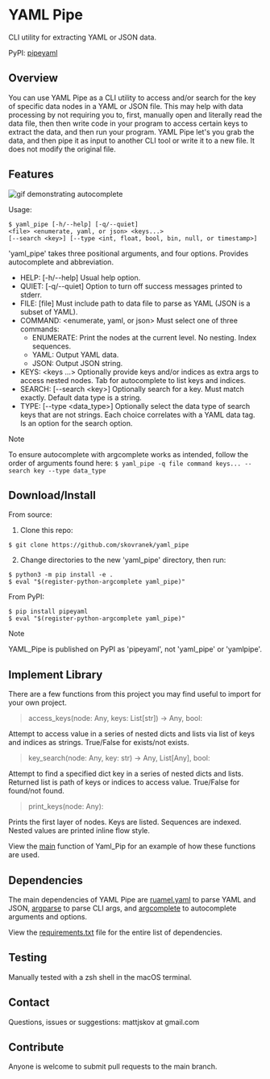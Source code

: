 # YAML Pipe 
CLI utility for extracting YAML or JSON data.

PyPI: [pipeyaml](https://pypi.org/project/pipeyaml/)

## Overview
You can use YAML Pipe as a CLI utility to access and/or search for the key of specific data nodes in a YAML or JSON file. This may help with data processing by not requiring you to, first, manually open and literally read the data file, then then write code in your program to access certain keys to extract the data, and then run your program. YAML Pipe let's you grab the data, and then pipe it as input to another CLI tool or write it to a new file. It does not modify the original file.

## Features
![gif demonstrating autocomplete](https://media.giphy.com/media/v1.Y2lkPTc5MGI3NjExcDg4MGZvc2Q2cHlhMzgwa2w5M2d2aTB2NGhjdzN0N3ozcnJvdWVsYiZlcD12MV9pbnRlcm5hbF9naWZfYnlfaWQmY3Q9Zw/3Cr2pmLEYblDojgqlg/giphy.gif)

Usage:
```
$ yaml_pipe [-h/--help] [-q/--quiet]
<file> <enumerate, yaml, or json> <keys...>
[--search <key>] [--type <int, float, bool, bin, null, or timestamp>]
```
'yaml\_pipe' takes three positional arguments, and four options. Provides autocomplete and abbreviation.
- HELP: [-h/--help] Usual help option.
- QUIET: [-q/--quiet] Option to turn off success messages printed to stderr.
- FILE: [file] Must include path to data file to parse as YAML (JSON is a subset of YAML).
- COMMAND: \<enumerate, yaml, or json> Must select one of three commands:
  - ENUMERATE: Print the nodes at the current level. No nesting. Index sequences.
  - YAML: Output YAML data.
  - JSON: Output JSON string.
- KEYS: \<keys ...> Optionally provide keys and/or indices as extra args to access nested nodes. Tab for autocomplete to list keys and indices.
- SEARCH: [--search \<key>] Optionally search for a key. Must match exactly. Default data type is a string.
- TYPE: [--type \<data\_type>] Optionally select the data type of search keys that are not strings. Each choice correlates with a YAML data tag. Is an option for the search option.
> [!NOTE]
> To ensure autocomplete with argcomplete works as intended, follow the order of arguments found here:
> `$ yaml_pipe -q file command keys... --search key --type data_type`

## Download/Install
From source:
1) Clone this repo:
```
$ git clone https://github.com/skovranek/yaml_pipe
```
2) Change directories to the new 'yaml\_pipe' directory, then run:
```
$ python3 -m pip install -e .
$ eval "$(register-python-argcomplete yaml_pipe)"
```
From PyPI:
```
$ pip install pipeyaml
$ eval "$(register-python-argcomplete yaml_pipe)"
```
> [!NOTE]
> YAML\_Pipe is published on PyPI as 'pipeyaml', not 'yaml\_pipe' or 'yamlpipe'.

## Implement Library
There are a few functions from this project you may find useful to import for your own project.
> access\_keys(node: Any, keys: List[str]) -> Any, bool:

Attempt to access value in a series of nested dicts and lists via list of keys and indices as strings. True/False for exists/not exists.

> key\_search(node: Any, key: str) -> Any, List[Any], bool:

Attempt to find a specified dict key in a series of nested dicts and lists. Returned list is path of keys or indices to access value. True/False for found/not found.

> print\_keys(node: Any):

Prints the first layer of nodes. Keys are listed. Sequences are indexed. Nested values are printed inline flow style.

View the [main](hhhttps://github.com/skovranek/yaml_pipe/blob/main/requirements.txt) function of Yaml\_Pip for an example of how these functions are used.
## Dependencies
The main dependencies of YAML Pipe are [ruamel.yaml](https://pypi.org/project/ruamel.yaml/) to parse YAML and JSON, [argparse](https://docs.python.org/3/library/argparse.html) to parse CLI args, and [argcomplete](https://pypi.org/project/argcomplete/) to autocomplete arguments and options.

View the [requirements.txt](https://github.com/skovranek/yaml_pipe/blob/main/requirements.txt) file for the entire list of dependencies.

## Testing
Manually tested with a zsh shell in the macOS terminal.

## Contact
Questions, issues or suggestions: mattjskov at gmail.com

## Contribute
Anyone is welcome to submit pull requests to the main branch.
